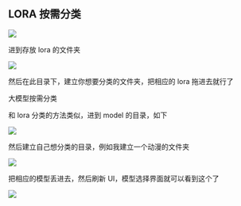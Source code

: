 
## LORA 按需分类
![](https://pic4.zhimg.com/80/v2-f04af9b635ede3d618a7529215e36eaf_1440w.webp)

进到存放 lora 的文件夹

![](https://pic4.zhimg.com/80/v2-ebbbd93484295d2cc86c7efd538f4bfb_1440w.webp)

然后在此目录下，建立你想要分类的文件夹，把相应的 lora 拖进去就行了


大模型按需分类

和 lora 分类的方法类似，进到 model 的目录，如下

![](https://pic4.zhimg.com/80/v2-d19a5703628c11ad7cda1ab98919914b_1440w.webp)

然后建立自己想分类的目录，例如我建立一个动漫的文件夹

![](https://pic1.zhimg.com/80/v2-6a1eee8f6b45b592dcf72e3ad249fe8c_1440w.webp)

把相应的模型丢进去，然后刷新 UI，模型选择界面就可以看到这个了

![](https://pic1.zhimg.com/80/v2-52df64e12dda3e6de849f091dab78f6c_1440w.webp)
